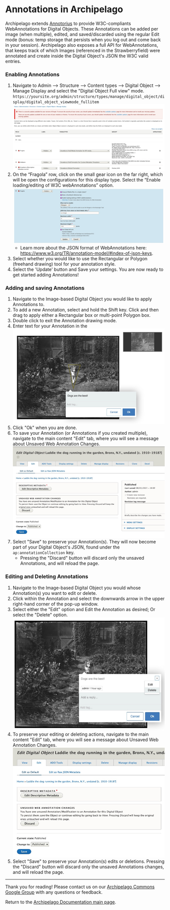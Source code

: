 # Annotations in Archipelago

Archipelago extends [Annotorius](https://github.com/recogito/annotorious) to provide W3C-compliants WebAnnotations for Digital Objects. These Annotations can be added per image (when multiple), edited, and saved/discarded using the regular Edit mode (bonus: temp storage that persists when you log out and come back in your session). Archipelago also exposes a full API for WebAnnotations, that keeps track of which Images (referenced in the Strawberryfield) were annotated and create inside the Digital Object's JSON the W3C valid entries.

### Enabling Annotations
1. Navigate to Admin --> Structure --> Content types --> Digital Object --> Manage Display and select the "Digital Object Full view" mode. `https://yoursite.org/admin/structure/types/manage/digital_object/display/digital_object_viewmode_fullitem`
	![annotations step 1](../imgs/annotations_step1.jpg)
2. On the “Fragola” row, click on the small gear icon on the far right, which will be open the configurations for this display type. Select the “Enable loading/editing of W3C webAnnotations” option. 	
	![annotations step 2](../imgs/annotations_step2.jpg)
   - Learn more about the JSON format of WebAnnotations here: https://www.w3.org/TR/annotation-model/#index-of-json-keys.
3. Select whether you would like to use the Rectangular or Polygon (freehand drawing) tool for your annotation style.
4. Select the 'Update' button and Save your settings.
You are now ready to get started adding Annotations!

### Adding and saving Annotations
1. Navigate to the Image-based Digital Object you would like to apply Annotations to.
2. To add a new Annotation, select and hold the Shift key. Click and then drag to apply either a Rectangular box or multi-point Polygon box.
3. Double click to exit the Annotation drawing mode.
4. Enter text for your Annotation in the 
	![annotations edit](../imgs/annotations_edit.jpg)
5. Click "Ok" when you are done.
6. To save your Annotation (or Annotations if you created multiple), navigate to the main content "Edit" tab, where you will see a message about Unsaved Web Annotation Changes.
	![annotations edit save](../imgs/annotations_edit_save.jpg)
7. Select "Save" to preserve your Annotation(s). They will now become part of your Digital Object's JSON, found under the `ap:annotationCollection` key.
	- Pressing the "Discard" button will discard only the unsaved Annotations, and will reload the page.

### Editing and Deleting Annotations
1. Navigate to the Image-based Digital Object you would whose Annotation(s) you want to edit or delete.
2. Click within the Annotation and select the downwards arrow in the upper right-hand corner of the pop-up window.
3. Select either the "Edit" option and Edit the Annotation as desired; Or select the "Delete" option.
	![annotations edit delete](../imgs/annotations_edit_delete.jpg)
4. To preserve your editing or deleting actions, navigate to the main content "Edit" tab, where you will see a message about Unsaved Web Annotation Changes.
	![annotations edit delete save](../imgs/annotations_edit_delete_save.jpg)
5. Select "Save" to preserve your Annotation(s) edits or deletions. Pressing the "Discard" button will discard only the unsaved Annotations changes, and will reload the page.
	
---

Thank you for reading! Please contact us on our [Archipelago Commons Google Group](https://groups.google.com/forum/#!forum/archipelago-commons) with any questions or feedback.

Return to the [Archipelago Documentation main page](../README.md).
